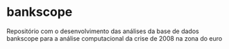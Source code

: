 # bankscope
Repositório com o desenvolvimento das análises da base de dados bankscope para a análise computacional da crise de 2008 na zona do euro
